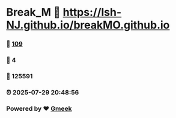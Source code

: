 # Break_M :link: https://lsh-NJ.github.io/breakMO.github.io 
### :page_facing_up: [109](https://lsh-NJ.github.io/breakMO.github.io/tag.html) 
### :speech_balloon: 4 
### :hibiscus: 125591 
### :alarm_clock: 2025-07-29 20:48:56 
### Powered by :heart: [Gmeek](https://github.com/Meekdai/Gmeek)
